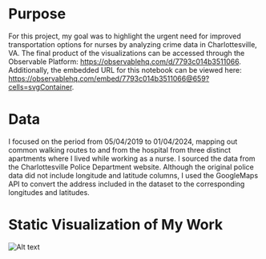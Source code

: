# Purpose
For this project, my goal was to highlight the urgent need for improved transportation options for nurses by analyzing crime data in Charlottesville, VA.
The final product of the visualizations can be accessed through the Observable Platform: https://observablehq.com/d/7793c014b3511066.
Additionally, the embedded URL for this notebook can be viewed here: https://observablehq.com/embed/7793c014b3511066@659?cells=svgContainer.

# Data
I focused on the period from 05/04/2019 to 01/04/2024, mapping out common walking routes to and from the hospital from three distinct apartments where I lived while working as a nurse. I sourced the data from the Charlottesville Police Department website. Although the original police data did not include longitude and latitude columns, I used the GoogleMaps API to convert the address included in the dataset to the corresponding longitudes and latitudes. 

# Static Visualization of My Work
![Alt text](image_url)


